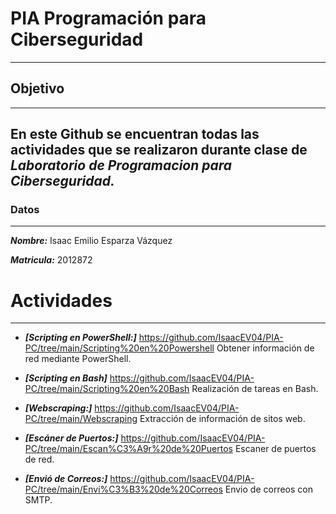 # PIA Programación para Ciberseguridad
---
## Objetivo
---
En este Github se encuentran todas las actividades que se realizaron durante clase de ***Laboratorio de Programacion para Ciberseguridad.***
---
### Datos
---
***Nombre:*** Isaac Emilio Esparza Vázquez

***Matricula:*** 2012872

# Actividades
---

- ***[Scripting en PowerShell:]*** https://github.com/IsaacEV04/PIA-PC/tree/main/Scripting%20en%20Powershell  Obtener información de red mediante PowerShell.

- ***[Scripting en Bash]*** https://github.com/IsaacEV04/PIA-PC/tree/main/Scripting%20en%20Bash  Realización de tareas en Bash.

- ***[Webscraping:]*** https://github.com/IsaacEV04/PIA-PC/tree/main/Webscraping Extracción de información de sitos web.

- ***[Escáner de Puertos:]*** https://github.com/IsaacEV04/PIA-PC/tree/main/Escan%C3%A9r%20de%20Puertos Escaner de puertos de red. 

- ***[Envió de Correos:]*** https://github.com/IsaacEV04/PIA-PC/tree/main/Envi%C3%B3%20de%20Correos Envio de correos con SMTP.

